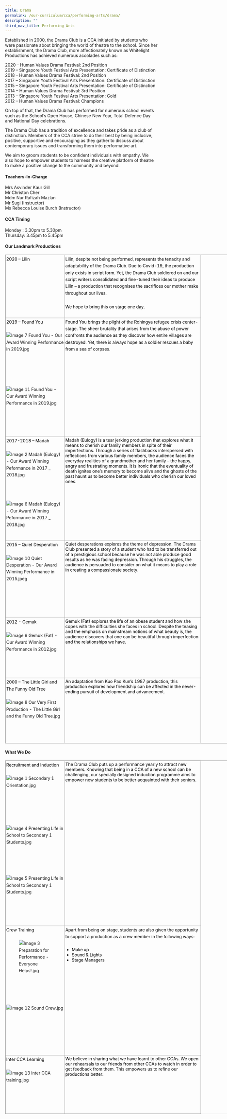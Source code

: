 ```yaml
---
title: Drama
permalink: /our-curriculum/cca/performing-arts/drama/
description: ""
third_nav_title: Performing Arts
---
```

Established in 2000, the Drama Club is a CCA initiated by students who were passionate about bringing the world of theatre to the school. Since her establishment, the Drama Club, more affectionately known as Whitelight Productions has achieved numerous accolades such as:

  

2020 – Human Values Drama Festival: 2nd&nbsp;Position <br>
2019 – Singapore Youth Festival Arts Presentation: Certificate of Distinction <br>
2018 – Human Values Drama Festival: 2nd&nbsp;Position <br>
2017 – Singapore Youth Festival Arts Presentation: Certificate of Distinction <br>
2015 – Singapore Youth Festival Arts Presentation: Certificate of Distinction <br>
2014 – Human Values Drama Festival: 3rd&nbsp;Position <br>
2013 – Singapore Youth Festival Arts Presentation: Gold <br>
2012 – Human Values Drama Festival: Champions

  

On top of that, the Drama Club has performed for numerous school events such as the School’s Open House, Chinese New Year, Total Defence Day and National Day celebrations.

  

The Drama Club has a tradition of excellence and takes pride as a club of distinction. Members of the CCA strive to do their best by being inclusive, positive, supportive and encouraging as they gather to discuss about contemporary issues and transforming them into performative art.

  

We aim to groom students to be confident individuals with empathy. We also hope to empower students to harness the creative platform of theatre to make a positive change to the community and beyond.

#### Teachers-In-Charge

Mrs Asvinder Kaur Gill  
Mr Christon Cher  
Mdm Nur Rafizah Mazlan  
Mr Sugi (Instructor)  
Ms Rebecca Louise Burch (Instructor)  

#### CCA Timing

Monday : 3.30pm to 5.30pm  
Thursday: 3.45pm to 5.45pm  

#### Our Landmark Productions

<table style="margin: 0px; outline: 0px; padding: 0px; border-collapse: collapse; border: 1px solid rgb(170, 170, 170); width: 856px;" class="iveo_table ives_tab_simple3" cellpadding="0" cellspacing="0" border="0"><tbody style="margin: 0px; outline: 0px; padding: 0px;"><tr style="margin: 0px; outline: 0px; padding: 0px;"><td style="margin: 0px; outline: 0px; padding: 2px; text-align: center; border: 1px solid rgb(170, 170, 170); width: 134.75pt;" valign="top"><div style="margin: 0px; outline: 0px; padding: 0px; line-height: 22.4px; text-align: left;"><span style="margin: 0px; outline: 0px; padding: 0px; background-color: initial;"><font style="margin: 0px; outline: 0px; padding: 0px;" color="#000000">2020 – Lilin</font></span></div><div style="margin: 0px; outline: 0px; padding: 0px; line-height: 22.4px; text-align: left;"><br style="margin: 0px; outline: 0px; padding: 0px;"></div></td><td style="margin: 0px; outline: 0px; padding: 2px; text-align: center; border: 1px solid rgb(170, 170, 170); width: 332.75pt;" valign="top"><div style="margin: 0px; outline: 0px; padding: 0px; line-height: 22.4px; text-align: left;"><span style="margin: 0px; outline: 0px; padding: 0px; background-color: initial;"><font style="margin: 0px; outline: 0px; padding: 0px;" color="#000000">Lilin, despite not being performed, represents the tenacity and adaptability of the Drama Club. Due to Covid-19, the production only exists in script form. Yet, the Drama Club soldiered on and our script writers consolidated and fine-tuned their ideas to produce Lilin – a production that recognises the sacrifices our mother make throughout our lives.</font></span></div><div style="margin: 0px; outline: 0px; padding: 0px; line-height: 22.4px; text-align: left;"><br style="margin: 0px; outline: 0px; padding: 0px;"></div><div style="margin: 0px; outline: 0px; padding: 0px; line-height: 22.4px; text-align: left;"><span style="margin: 0px; outline: 0px; padding: 0px; background-color: initial;"><font style="margin: 0px; outline: 0px; padding: 0px;" color="#000000">We hope to bring this on stage one day.</font></span></div><div style="margin: 0px; outline: 0px; padding: 0px; line-height: 22.4px; text-align: left;"><br style="margin: 0px; outline: 0px; padding: 0px;"></div></td></tr><tr style="margin: 0px; outline: 0px; padding: 0px;"><td style="margin: 0px; outline: 0px; padding: 2px; text-align: center; border: 1px solid rgb(170, 170, 170); width: 134.75pt;" valign="top"><div style="margin: 0px; outline: 0px; padding: 0px; line-height: 22.4px; text-align: left;"><span style="margin: 0px; outline: 0px; padding: 0px; background-color: initial;"><font style="margin: 0px; outline: 0px; padding: 0px;" color="#000000">2019 – Found You</font></span></div><div style="margin: 0px; outline: 0px; padding: 0px; line-height: 22.4px; text-align: left;"><span style="margin: 0px; outline: 0px; padding: 0px; background-color: initial;"><br style="margin: 0px; outline: 0px; padding: 0px;"></span></div><div style="margin: 0px; outline: 0px; padding: 0px; line-height: 22.4px; text-align: left;"><img style="margin: auto; outline: none; padding: 0px; border: none; clear: both; display: block; width: 190px; height: 155px;" class="ive_eobj_center" alt="Image 7 Found You - Our Award Winning Performance in 2019.jpg" width="100%" src="![](/images/Image%207%20Found%20You%20-%20Our%20Award%20Winning%20Performance%20in%202019.jpeg)"></div><div style="margin: 0px; outline: 0px; padding: 0px; line-height: 22.4px; text-align: left;"><br style="margin: 0px; outline: 0px; padding: 0px;"></div><div style="margin: 0px; outline: 0px; padding: 0px; line-height: 22.4px; text-align: left;"><img style="margin: auto; outline: none; padding: 0px; border: none; clear: both; display: block; width: 190px; height: 142px;" class="ive_eobj_center" alt="Image 11 Found You - Our Award Winning Performance in 2019.jpg" width="100%" src="![](/images/Image%2011%20Found%20You%20-%20Our%20Award%20Winning%20Performance%20in%202019.jpeg)"><span style="margin: 0px; outline: 0px; padding: 0px; background-color: initial;"><br style="margin: 0px; outline: 0px; padding: 0px;"></span></div></td><td style="margin: 0px; outline: 0px; padding: 2px; text-align: center; border: 1px solid rgb(170, 170, 170); width: 332.75pt;" valign="top"><div style="margin: 0px; outline: 0px; padding: 0px; line-height: 22.4px; text-align: left;"><span style="margin: 0px; outline: 0px; padding: 0px; background-color: initial;"><font style="margin: 0px; outline: 0px; padding: 0px;" color="#000000">Found You brings the plight of the Rohingya refugee crisis center-stage. The sheer brutality that arises from the abuse of power confronts the audience as they discover how entire villages are destroyed. Yet, there is always hope as a soldier rescues a baby from a sea of corpses.</font></span></div></td></tr><tr style="margin: 0px; outline: 0px; padding: 0px;"><td style="margin: 0px; outline: 0px; padding: 2px; text-align: center; border: 1px solid rgb(170, 170, 170); width: 134.75pt;" valign="top"><div style="margin: 0px; outline: 0px; padding: 0px; line-height: 22.4px; text-align: left;"><span style="margin: 0px; outline: 0px; padding: 0px; background-color: initial;"><font style="margin: 0px; outline: 0px; padding: 0px;" color="#000000">2017-2018 – Madah</font></span></div><div style="margin: 0px; outline: 0px; padding: 0px; line-height: 22.4px; text-align: left;"><span style="margin: 0px; outline: 0px; padding: 0px; background-color: initial;"><br style="margin: 0px; outline: 0px; padding: 0px;"></span></div><div style="margin: 0px; outline: 0px; padding: 0px; line-height: 22.4px; text-align: left;"><img style="margin: auto; outline: none; padding: 0px; border: none; clear: both; display: block; width: 190px; height: 141px;" class="ive_eobj_center" alt="Image 2 Madah (Eulogy) - Our Award Winning Peformance in 2017 _ 2018.jpg" width="100%" src="![](/images/Image%202%20Madah%20(Eulogy)%20-%20Our%20Award%20Winning%20Peformance%20in%202017%20_%202018.jpeg)"></div><div style="margin: 0px; outline: 0px; padding: 0px; line-height: 22.4px; text-align: left;"><br style="margin: 0px; outline: 0px; padding: 0px;"><img style="margin: auto; outline: none; padding: 0px; border: none; clear: both; display: block; width: 190px; height: 106px;" class="ive_eobj_center" alt="Image 6 Madah (Eulogy) - Our Award Winning Peformance in 2017 _ 2018.jpg" width="100%" src="![](/images/Image%206%20Madah%20(Eulogy)%20-%20Our%20Award%20Winning%20Peformance%20in%202017%20_%202018.jpeg)"></div><div style="margin: 0px; outline: 0px; padding: 0px; line-height: 22.4px; text-align: left;"><br style="margin: 0px; outline: 0px; padding: 0px;"></div></td><td style="margin: 0px; outline: 0px; padding: 2px; text-align: left; border: 1px solid rgb(170, 170, 170); width: 332.75pt;" valign="top"><font style="margin: 0px; outline: 0px; padding: 0px;" color="#000000">Madah (Eulogy) is a tear jerking production that explores what it means to cherish our family members in spite of their imperfections. Through a series of flashbacks interspersed with reflections from various family members, the audience faces the everyday realities of a grandmother and her family – the happy, angry and frustrating moments. It is ironic that the eventuality of death ignites one’s memory to become alive and the ghosts of the past haunt us to become better individuals who cherish our loved ones.</font><br style="margin: 0px; outline: 0px; padding: 0px;"></td></tr><tr style="margin: 0px; outline: 0px; padding: 0px;"><td style="margin: 0px; outline: 0px; padding: 2px; text-align: center; border: 1px solid rgb(170, 170, 170); width: 134.75pt;" valign="top"><div style="margin: 0px; outline: 0px; padding: 0px; line-height: 22.4px; text-align: left;"><span style="margin: 0px; outline: 0px; padding: 0px; background-color: initial;"><font style="margin: 0px; outline: 0px; padding: 0px;" color="#000000">2015 – Quiet Desperation</font></span></div><div style="margin: 0px; outline: 0px; padding: 0px; line-height: 22.4px; text-align: left;"><span style="margin: 0px; outline: 0px; padding: 0px; background-color: initial;"><br style="margin: 0px; outline: 0px; padding: 0px;"></span></div><div style="margin: 0px; outline: 0px; padding: 0px; line-height: 22.4px; text-align: left;"><img style="margin: auto; outline: none; padding: 0px; border: none; clear: both; display: block; width: 190px; height: 182px;" class="ive_eobj_center" alt="Image 10 Quiet Desperation - Our Award Winning Performance in 2015.jpeg" width="100%" src="![](/images/Image%2010%20Quiet%20Desperation%20-%20Our%20Award%20Winning%20Performance%20in%202015.jpeg)"><span style="margin: 0px; outline: 0px; padding: 0px; background-color: initial;"><br style="margin: 0px; outline: 0px; padding: 0px;"></span></div></td><td style="margin: 0px; outline: 0px; padding: 2px; text-align: left; border: 1px solid rgb(170, 170, 170); width: 332.75pt;" valign="top"><font style="margin: 0px; outline: 0px; padding: 0px;" color="#000000">Quiet desperations explores the theme of depression. The Drama Club presented a story of a student who had to be transferred out of a prestigious school because he was not able produce good results as he was facing depression. Through his struggles, the audience is persuaded to consider on what it means to play a role in creating a compassionate society.</font><br style="margin: 0px; outline: 0px; padding: 0px;"></td></tr><tr style="margin: 0px; outline: 0px; padding: 0px;"><td style="margin: 0px; outline: 0px; padding: 2px; text-align: center; border: 1px solid rgb(170, 170, 170); width: 134.75pt;" valign="top"><div style="margin: 0px; outline: 0px; padding: 0px; line-height: 22.4px; text-align: left;"><span style="margin: 0px; outline: 0px; padding: 0px; background-color: initial;"><font style="margin: 0px; outline: 0px; padding: 0px;" color="#000000">2012 - Gemuk</font></span></div><div style="margin: 0px; outline: 0px; padding: 0px; line-height: 22.4px; text-align: left;"><span style="margin: 0px; outline: 0px; padding: 0px; background-color: initial;"><br style="margin: 0px; outline: 0px; padding: 0px;"></span></div><div style="margin: 0px; outline: 0px; padding: 0px; line-height: 22.4px; text-align: left;"><img style="margin: auto; outline: none; padding: 0px; border: none; clear: both; display: block; width: 190px; height: 126px;" class="ive_eobj_center" alt="Image 9 Gemuk (Fat) - Our Award Winning Performance in 2012.jpg" width="100%" src="![](/images/Image%209%20Gemuk%20(Fat)%20-%20Our%20Award%20Winning%20Performance%20in%202012.jpeg)"><span style="margin: 0px; outline: 0px; padding: 0px; background-color: initial;"><br style="margin: 0px; outline: 0px; padding: 0px;"></span></div></td><td style="margin: 0px; outline: 0px; padding: 2px; text-align: left; border: 1px solid rgb(170, 170, 170); width: 332.75pt;" valign="top"><font style="margin: 0px; outline: 0px; padding: 0px;" color="#000000">Gemuk (Fat) explores the life of an obese student and how she copes with the difficulties she faces in school. Despite the teasing and the emphasis on mainstream notions of what beauty is, the audience discovers that one can be beautiful through imperfection and the relationships we have.</font><br style="margin: 0px; outline: 0px; padding: 0px;"></td></tr><tr style="margin: 0px; outline: 0px; padding: 0px;"><td style="margin: 0px; outline: 0px; padding: 2px; text-align: center; border: 1px solid rgb(170, 170, 170); width: 134.75pt;" valign="top"><div style="margin: 0px; outline: 0px; padding: 0px; line-height: 22.4px; text-align: left;"><span style="margin: 0px; outline: 0px; padding: 0px; background-color: initial;"><font style="margin: 0px; outline: 0px; padding: 0px;" color="#000000">2000 – The Little Girl and The Funny Old Tree</font></span></div><div style="margin: 0px; outline: 0px; padding: 0px; line-height: 22.4px; text-align: left;"><span style="margin: 0px; outline: 0px; padding: 0px; background-color: initial;"><br style="margin: 0px; outline: 0px; padding: 0px;"></span></div><div style="margin: 0px; outline: 0px; padding: 0px; line-height: 22.4px; text-align: left;"><img style="margin: auto; outline: none; padding: 0px; border: none; clear: both; display: block; width: 190px; height: 142px;" class="ive_eobj_center" alt="Image 8  Our Very First Production - The Little Girl and the Funny Old Tree.jpg" width="100%" src="![](/images/Image%208%20%20Our%20Very%20First%20Production%20-%20The%20Little%20Girl%20and%20the%20Funny%20Old%20Tree.jpeg)"></div></td><td style="margin: 0px; outline: 0px; padding: 2px; text-align: left; border: 1px solid rgb(170, 170, 170); width: 332.75pt;" valign="top"><font style="margin: 0px; outline: 0px; padding: 0px;" color="#000000">An adaptation from Kuo Pao Kun’s 1987 production, this production explores how friendship can be affected in the never-ending pursuit of development and advancement.</font><br style="margin: 0px; outline: 0px; padding: 0px;"></td></tr></tbody></table>

  

#### What We Do

<table style="margin: 0px; outline: 0px; padding: 0px; border-collapse: collapse; border: 1px solid rgb(170, 170, 170); width: 856px;" class="iveo_table ives_tab_simple3" cellpadding="0" cellspacing="0" border="0"><tbody style="margin: 0px; outline: 0px; padding: 0px;"><tr style="margin: 0px; outline: 0px; padding: 0px;"><td style="margin: 0px; outline: 0px; padding: 2px; text-align: center; border: 1px solid rgb(170, 170, 170); width: 134.75pt;" valign="top"><div style="margin: 0px; outline: 0px; padding: 0px; line-height: 22.4px; text-align: left;"><span style="margin: 0px; outline: 0px; padding: 0px; background-color: initial;"><font style="margin: 0px; outline: 0px; padding: 0px;" color="#000000">Recruitment and Induction</font></span></div><div style="margin: 0px; outline: 0px; padding: 0px; line-height: 22.4px; text-align: left;"><br style="margin: 0px; outline: 0px; padding: 0px;"></div><div style="margin: 0px; outline: 0px; padding: 0px; line-height: 22.4px; text-align: left;"><img style="margin: auto; outline: none; padding: 0px; border: none; clear: both; display: block; width: 190px; height: 142px;" class="ive_eobj_center" alt="Image 1 Secondary 1 Orientation.jpg" width="100%" src="![](/images/Image%201%20Secondary%201%20Orientation.jpeg)"></div><div style="margin: 0px; outline: 0px; padding: 0px; line-height: 22.4px; text-align: left;"><br style="margin: 0px; outline: 0px; padding: 0px;"></div><div style="margin: 0px; outline: 0px; padding: 0px; line-height: 22.4px; text-align: left;"><img style="margin: auto; outline: none; padding: 0px; border: none; clear: both; display: block; width: 190px; height: 142px;" class="ive_eobj_center" alt="Image 4 Presenting Life in School to Secondary 1 Students.jpg" width="100%" src="![](/images/Image%204%20Presenting%20Life%20in%20School%20to%20Secondary%201%20Students.jpeg)"><br style="margin: 0px; outline: 0px; padding: 0px;"></div><div style="margin: 0px; outline: 0px; padding: 0px; line-height: 22.4px; text-align: left;"><img style="margin: auto; outline: none; padding: 0px; border: none; clear: both; display: block; width: 190px; height: 142px;" class="ive_eobj_center" alt="Image 5 Presenting Life in School to Secondary 1 Students.jpg" width="100%" src="![](/images/Image%205%20Presenting%20Life%20in%20School%20to%20Secondary%201%20Students.jpeg)"><br style="margin: 0px; outline: 0px; padding: 0px;"></div></td><td style="margin: 0px; outline: 0px; padding: 2px; text-align: left; border: 1px solid rgb(170, 170, 170); width: 332.75pt;" valign="top"><font style="margin: 0px; outline: 0px; padding: 0px;" color="#000000">The Drama Club puts up a performance yearly to attract new members. Knowing that being in a CCA of a new school can be challenging, our specially designed induction programme aims to empower new students to be better acquainted with their seniors.</font><br style="margin: 0px; outline: 0px; padding: 0px;"></td></tr><tr style="margin: 0px; outline: 0px; padding: 0px;"><td style="margin: 0px; outline: 0px; padding: 2px; text-align: center; border: 1px solid rgb(170, 170, 170); width: 134.75pt;" valign="top"><div style="margin: 0px; outline: 0px; padding: 0px; line-height: 22.4px; text-align: left;"><span style="margin: 0px; outline: 0px; padding: 0px; background-color: initial;"><font style="margin: 0px; outline: 0px; padding: 0px;" color="#000000">Crew Training</font></span></div><div style="margin: 0px; outline: 0px; padding: 0px; line-height: 22.4px; text-align: left;"><br style="margin: 0px; outline: 0px; padding: 0px;"></div><div style="margin: 0px; outline: 0px; padding: 0px; line-height: 22.4px; text-align: left;"><img style="margin: auto; outline: none; padding: 0px; border: none; clear: both; display: block; width: 107px; height: 190px;" class="ive_eobj_center" alt="Image 3 Preparation for Performance - Everyone Helps!.jpg" src="![](/images/Image%203%20Preparation%20for%20Performance%20-%20Everyone%20Helps!.jpeg)"></div><div style="margin: 0px; outline: 0px; padding: 0px; line-height: 22.4px; text-align: left;"><br style="margin: 0px; outline: 0px; padding: 0px;"></div><div style="margin: 0px; outline: 0px; padding: 0px; line-height: 22.4px; text-align: left;"><img style="margin: auto; outline: none; padding: 0px; border: none; clear: both; display: block; width: 190px; height: 142px;" class="ive_eobj_center" alt="Image 12 Sound Crew.jpg" width="100%" src="![](/images/Image%2012%20Sound%20Crew.jpeg)"><br style="margin: 0px; outline: 0px; padding: 0px;"></div></td><td style="margin: 0px; outline: 0px; padding: 2px; text-align: center; border: 1px solid rgb(170, 170, 170); width: 332.75pt;" valign="top"><div style="margin: 0px; outline: 0px; padding: 0px; line-height: 22.4px; text-align: left;"><span style="margin: 0px; outline: 0px; padding: 0px; background-color: initial;"><font style="margin: 0px; outline: 0px; padding: 0px;" color="#000000">Apart from being on stage, students are also given the opportunity to support a production as a crew member in the following ways:</font></span></div><div style="margin: 0px; outline: 0px; padding: 0px; line-height: 22.4px; text-align: left;"><br style="margin: 0px; outline: 0px; padding: 0px;"></div><ul style="margin: 0px 0px 0.5em 1.5em; outline: 0px; padding: 0px; color: black;"><li style="margin: 0px; outline: 0px; padding: 0px; text-align: left;"><font style="margin: 0px; outline: 0px; padding: 0px;" color="#000000">Make up</font></li><li style="margin: 0px; outline: 0px; padding: 0px; text-align: left;"><font style="margin: 0px; outline: 0px; padding: 0px;" color="#000000">Sound &amp; Lights</font></li><li style="margin: 0px; outline: 0px; padding: 0px; text-align: left;"><font style="margin: 0px; outline: 0px; padding: 0px;" color="#000000">Stage Managers</font></li></ul></td></tr><tr style="margin: 0px; outline: 0px; padding: 0px;"><td style="margin: 0px; outline: 0px; padding: 2px; text-align: center; border: 1px solid rgb(170, 170, 170); width: 134.75pt;" valign="top"><div style="margin: 0px; outline: 0px; padding: 0px; line-height: 22.4px; text-align: left;"><span style="margin: 0px; outline: 0px; padding: 0px; background-color: initial;"><font style="margin: 0px; outline: 0px; padding: 0px;" color="#000000">Inter CCA Learning</font></span></div><div style="margin: 0px; outline: 0px; padding: 0px; line-height: 22.4px; text-align: left;"><br style="margin: 0px; outline: 0px; padding: 0px;"></div><div style="margin: 0px; outline: 0px; padding: 0px; line-height: 22.4px; text-align: left;"><img style="margin: auto; outline: none; padding: 0px; border: none; clear: both; display: block; width: 190px; height: 142px;" class="ive_eobj_center" alt="Image 13 Inter CCA training.jpg" width="100%" src="![](/images/Image%2013%20Inter%20CCA%20training.jpeg)"></div></td><td style="margin: 0px; outline: 0px; padding: 2px; text-align: left; border: 1px solid rgb(170, 170, 170); width: 332.75pt;" valign="top"><font style="margin: 0px; outline: 0px; padding: 0px;" color="#000000">We believe in sharing what we have learnt to other CCAs. We open our rehearsals to our friends from other CCAs to watch in order to get feedback from them. This empowers us to refine our productions better.</font></td></tr></tbody></table>